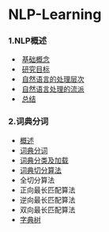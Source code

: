 # NLP-Learning


###  1.NLP概述

- ​    [基础概念](<https://github.com/huoji555/NLP-Learing/tree/master/doc/char_00.md>)
- ​    [研究目标](<https://github.com/huoji555/NLP-Learing/tree/master/doc/char_00.md>)
- ​    [自然语言的处理层次](<https://github.com/huoji555/NLP-Learing/tree/master/doc/char_00.md>)
- ​    [自然语言处理的流派](<https://github.com/huoji555/NLP-Learing/tree/master/doc/char_00.md>)
- ​    [总结](<https://github.com/huoji555/NLP-Learing/tree/master/doc/char_00.md>)



### 2.词典分词

-   [概述](<https://github.com/huoji555/NLP-Learing/tree/master/doc/char_01.md>)
-   [词典分词](<https://github.com/huoji555/NLP-Learing/tree/master/doc/char_01.md>)
-   [词典分类及加载](<https://github.com/huoji555/NLP-Learing/tree/master/doc/char_01.md>)
-   [词典切分算法](<https://github.com/huoji555/NLP-Learing/tree/master/doc/char_01.md>)
  - 全切分算法
  - 正向最长匹配算法
  - 逆向最长匹配算法
  - 双向最长匹配算法
-   [字典树](<https://github.com/huoji555/NLP-Learing/tree/master/doc/char_01.md>)